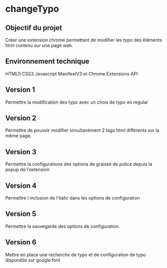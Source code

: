 # changeTypo

## Objectif du projet

Créer une extension chrome permettant de modifier les typo des éléments html contenu sur une page web.

## Environnement technique

HTML5 CSS3 Javascript ManifestV3 et Chrome Extensions API

## Version 1

Permettre la modification des typo avec un choix de typo en regular

## Version 2

Permettre de pouvoir modifier simultanément 2 tags html différents sur la même page.

## Version 3

Permettre la configurations des options de graisse de police depuis la popup de l'extension

## Version 4

Permettre l inclusion de l'italic dans les options de configuration

## Version 5

Permettre la sauvegarde des options de configuration.

## Version 6

Mettre en place une recherche de typo et de configuration de typo disponible sur google font
